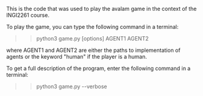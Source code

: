This is the code that was used to play the avalam game in the context of the INGI2261 course.

To play the game, you can type the following command in a terminal:

>> python3 game.py [options] AGENT1 AGENT2

where AGENT1 and AGENT2 are either the paths to implementation of agents or the keyword "human" if the player is a human.

To get a full description of the program, enter the following command in a terminal:

>> python3 game.py --verbose